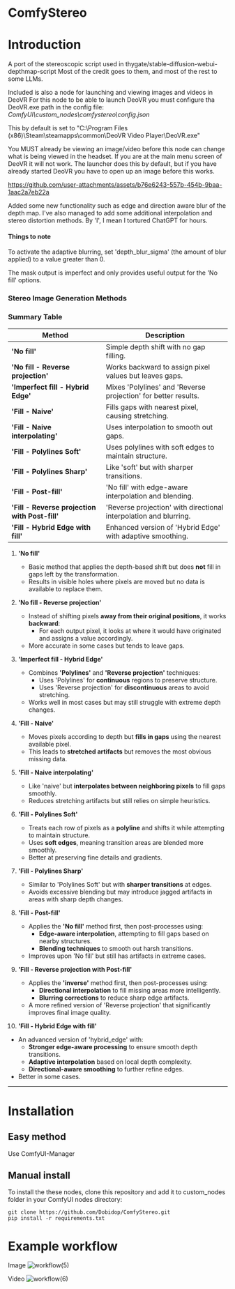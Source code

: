 # ComfyStereo
# Introduction
A  port of the stereoscopic script used in thygate/stable-diffusion-webui-depthmap-script
Most of the credit goes to them, and most of the rest to some LLMs.

Included is also a node for launching and viewing images and videos in DeoVR
For this node to be able to launch DeoVR you must configure tha DeoVR.exe path in the config file:
*ComfyUI\custom_nodes\comfystereo\config.json*

This by default is set to
"C:\\Program Files (x86)\\Steam\\steamapps\\common\\DeoVR Video Player\\DeoVR.exe"

You MUST already be viewing an image/video before this node can change what is being viewed in the headset. If you are at the main menu screen of DeoVR it will not work.
The launcher does this by default, but if you have already started DeoVR you have to open up an image before this works.

https://github.com/user-attachments/assets/b76e6243-557b-454b-9baa-1aac2a7eb22a


Added some new functionality such as edge and direction aware blur of the depth map. I've also managed to add some additional interpolation and stereo distortion methods. By 'I', I mean I tortured ChatGPT for hours.

#### Things to note
To activate the adaptive blurring, set 'depth_blur_sigma' (the amount of blur applied) to a value greater than 0.

The mask output is imperfect and only provides useful output for the 'No fill' options.

### Stereo Image Generation Methods

### Summary Table

| Method                 | Description |
|------------------------|-------------|
| **'No fill'**            | Simple depth shift with no gap filling. |
| **'No fill - Reverse projection'**         | Works backward to assign pixel values but leaves gaps. |
| **'Imperfect fill - Hybrid Edge'**     | Mixes 'Polylines' and 'Reverse projection' for better results. |
| **'Fill - Naive'**           | Fills gaps with nearest pixel, causing stretching. |
| **'Fill - Naive interpolating'** | Uses interpolation to smooth out gaps. |
| **'Fill - Polylines Soft'**  | Uses polylines with soft edges to maintain structure. |
| **'Fill - Polylines Sharp'** | Like 'soft' but with sharper transitions. |
| **'Fill - Post-fill'**       | 'No fill' with edge-aware interpolation and blending. |
| **'Fill - Reverse projection with Post-fill'**    | 'Reverse projection' with directional interpolation and blurring. |
| **'Fill - Hybrid Edge with fill'** | Enhanced version of 'Hybrid Edge' with adaptive smoothing. |

1. **'No fill'**  
   - Basic method that applies the depth-based shift but does **not** fill in gaps left by the transformation.  
   - Results in visible holes where pixels are moved but no data is available to replace them.

2. **'No fill - Reverse projection'**  
   - Instead of shifting pixels **away from their original positions**, it works **backward**:  
     - For each output pixel, it looks at where it would have originated and assigns a value accordingly.  
   - More accurate in some cases but tends to leave gaps.

3. **'Imperfect fill - Hybrid Edge'**  
   - Combines **'Polylines'** and **'Reverse projection'** techniques:  
     - Uses 'Polylines' for **continuous** regions to preserve structure.  
     - Uses 'Reverse projection' for **discontinuous** areas to avoid stretching.  
   - Works well in most cases but may still struggle with extreme depth changes.

4. **'Fill - Naive'**  
   - Moves pixels according to depth but **fills in gaps** using the nearest available pixel.  
   - This leads to **stretched artifacts** but removes the most obvious missing data.

5. **'Fill - Naive interpolating'**  
   - Like 'naive' but **interpolates between neighboring pixels** to fill gaps smoothly.  
   - Reduces stretching artifacts but still relies on simple heuristics.

6. **'Fill - Polylines Soft'**  
   - Treats each row of pixels as a **polyline** and shifts it while attempting to maintain structure.  
   - Uses **soft edges**, meaning transition areas are blended more smoothly.  
   - Better at preserving fine details and gradients.

7. **'Fill - Polylines Sharp'**  
   - Similar to 'Polylines Soft' but with **sharper transitions** at edges.  
   - Avoids excessive blending but may introduce jagged artifacts in areas with sharp depth changes.

8. **'Fill - Post-fill'**  
   - Applies the **'No fill'** method first, then post-processes using:  
     - **Edge-aware interpolation**, attempting to fill gaps based on nearby structures.  
     - **Blending techniques** to smooth out harsh transitions.  
   - Improves upon 'No fill' but still has artifacts in extreme cases.

9. **'Fill - Reverse projection with Post-fill'**  
   - Applies the **'inverse'** method first, then post-processes using:  
     - **Directional interpolation** to fill missing areas more intelligently.  
     - **Blurring corrections** to reduce sharp edge artifacts.  
   - A more refined version of 'Reverse projection' that significantly improves final image quality.

10. **'Fill - Hybrid Edge with fill'**  
   - An advanced version of 'hybrid_edge' with:  
     - **Stronger edge-aware processing** to ensure smooth depth transitions.  
     - **Adaptive interpolation** based on local depth complexity.  
     - **Directional-aware smoothing** to further refine edges.  
   - Better in some cases.

---


# Installation

## Easy method

Use ComfyUI-Manager

## Manual install

To install the these nodes, clone this repository and add it to custom_nodes folder in your ComfyUI nodes directory:
```
git clone https://github.com/Dobidop/ComfyStereo.git
pip install -r requirements.txt
```

# Example workflow

Image
![workflow(5)](https://github.com/user-attachments/assets/22c56260-3029-4a61-ae90-d925924e8fcf)

Video
![workflow(6)](https://github.com/user-attachments/assets/a13d37da-a62f-43b6-9e92-0c0c5e8592fc)
